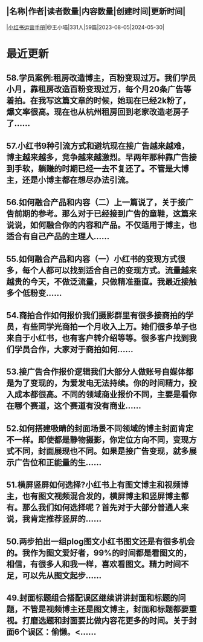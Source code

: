 |名称|作者|读者数量|内容数量|创建时间|更新时间|
---
|[小红书运营手册](https://xiaobot.net/p/doumiaoyx?refer=0b133df9-27dc-423b-8101-639049001c13)|@王小喵|331人|59篇|2023-08-05|2024-05-30|

# 最近更新
## 58.学员案例:租房改造博主，百粉变现过万。我们学员小月，靠租房改造百粉变现过万，每个月20条广告等着拍。在我写这篇文章的时候，她现在已经2k粉了，爆文率很高。现在也从杭州租房回到老家改造老房子了......
## 57.小红书9种引流方式和避坑现在接广告越来越难，博主越来越多，竞争越来越激烈。早两年那种靠广告接到手软，躺赚的时期已经一去不复还了。不管是大博主，还是小博主都在想尽办法引流。
## 56.如何融合产品和内容（二）上一篇说了，关于接广告前期的参考。那么对于已经接到广告的童鞋，这篇来说说，如何融合你的内容和产品。不仅适用于博主，也适合有自己产品的主理人......
## 55.如何融合产品和内容（一）小红书的变现方式很多，每个人都可以找到适合自己的变现方式。流量越来越贵的今天，不做泛流量，只做精准垂直。我最近接触多个低粉变......
## 54.商拍合作如何报价我们摄影群里有很多接商拍的学员，有些同学光商拍一个月收入上万。她们很多单子也来自于小红书，也有客户转介绍等等。很多客户找到我们学员合作，大家对于商拍如何......
## 53.接广告合作报价逻辑我们大部分人做账号自媒体都是为了变现的，为爱发电无法持续。你的时间精力，投入成本都很高。不同的领域商业报价不同，主要是看你在哪个赛道，这个赛道有没有商业......
## 52.如何搭建吸睛的封面场景不同领域的博主封面肯定不一样。即使都是静物摄影，你定位方向不同，变现方式不同，封面展现也不同。如果是接广告变现，就多展示广告位和正能量的生......
## 51.横屏竖屏如何选择?小红书上有图文博主和视频博主，也有图文视频混合发的，横屏博主和竖屏博主都有。那么我们如何选择呢？首先对于大部分普通人来说，我肯定推荐竖屏的......
## 50.两步拍出一组plog图文小红书图文还是有很多机会的。我作为图文爱好者，99%的时间都是看图文的，相信，有很多人和我一样，喜欢看图文。精力时间不足，可以先从图文起步......
## 49.封面标题组合搭配误区继续讲讲封面和标题的问题，不管是视频博主还是图文博主，封面和标题都要重视。打磨选题和封面要比做内容花更多的时间。关于封面6个误区：偷懒。<......

